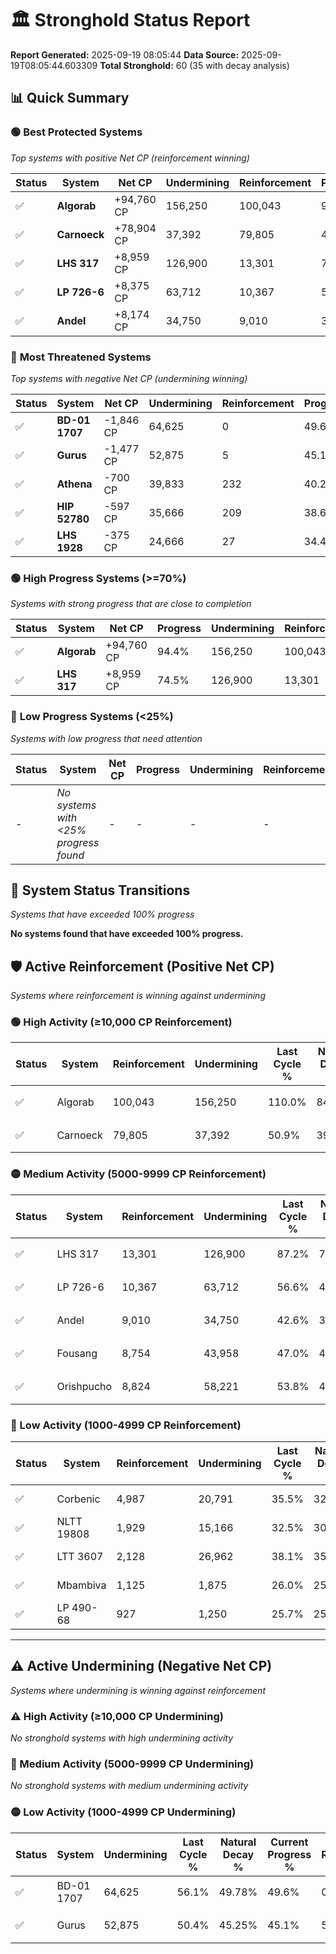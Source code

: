 # 🏛️ Stronghold Status Report

**Report Generated:** 2025-09-19 08:05:44
**Data Source:** 2025-09-19T08:05:44.603309
**Total Stronghold:** 60 (35 with decay analysis)

## 📊 Quick Summary

### 🟢 **Best Protected Systems**
*Top systems with positive Net CP (reinforcement winning)*

| Status | System | Net CP | Undermining | Reinforcement | Progress |
|--------|--------|--------|-------------|---------------|----------|
| ✅ | **Algorab** | +94,760 CP | 156,250 | 100,043 | 94.4% |
| ✅ | **Carnoeck** | +78,904 CP | 37,392 | 79,805 | 47.2% |
| ✅ | **LHS 317** | +8,959 CP | 126,900 | 13,301 | 74.5% |
| ✅ | **LP 726-6** | +8,375 CP | 63,712 | 10,367 | 50.2% |
| ✅ | **Andel** | +8,174 CP | 34,750 | 9,010 | 39.1% |

### 🔴 **Most Threatened Systems**
*Top systems with negative Net CP (undermining winning)*

| Status | System | Net CP | Undermining | Reinforcement | Progress |
|--------|--------|--------|-------------|---------------|----------|
| ✅ | **BD-01 1707** | -1,846 CP | 64,625 | 0 | 49.6% |
| ✅ | **Gurus** | -1,477 CP | 52,875 | 5 | 45.1% |
| ✅ | **Athena** | -700 CP | 39,833 | 232 | 40.2% |
| ✅ | **HIP 52780** | -597 CP | 35,666 | 209 | 38.6% |
| ✅ | **LHS 1928** | -375 CP | 24,666 | 27 | 34.4% |

### 🟢 **High Progress Systems (>=70%)**
*Systems with strong progress that are close to completion*

| Status | System | Net CP | Progress | Undermining | Reinforcement |
|--------|--------|--------|----------|-------------|---------------|
| ✅ | **Algorab** | +94,760 CP | 94.4% | 156,250 | 100,043 |
| ✅ | **LHS 317** | +8,959 CP | 74.5% | 126,900 | 13,301 |

### 🔴 **Low Progress Systems (<25%)**
*Systems with low progress that need attention*

| Status | System | Net CP | Progress | Undermining | Reinforcement |
|--------|--------|--------|----------|-------------|---------------|
| - | *No systems with <25% progress found* | - | - | - | - |
## 🔄 System Status Transitions
*Systems that have exceeded 100% progress*

**No systems found that have exceeded 100% progress.**

## 🛡️ Active Reinforcement (Positive Net CP)
*Systems where reinforcement is winning against undermining*

### 🟢 High Activity (≥10,000 CP Reinforcement)

| Status | System | Reinforcement | Undermining | Last Cycle % | Natural Decay % | Current Progress % | Current CP | Net CP | Activity |
|--------|--------|---------------|-------------|--------------|-----------------|-------------------|------------|--------|----------|
| ✅ | Algorab | 100,043 | 156,250 | 110.0% | 84.92% | 94.4% | 944,000 | +94,760 | 🟢 High Reinforcement |
| ✅ | Carnoeck | 79,805 | 37,392 | 50.9% | 39.31% | 47.2% | 472,000 | +78,904 | 🟢 High Reinforcement |

### 🟡 Medium Activity (5000-9999 CP Reinforcement)

| Status | System | Reinforcement | Undermining | Last Cycle % | Natural Decay % | Current Progress % | Current CP | Net CP | Activity |
|--------|--------|---------------|-------------|--------------|-----------------|-------------------|------------|--------|----------|
| ✅ | LHS 317 | 13,301 | 126,900 | 87.2% | 73.60% | 74.5% | 745,000 | +8,959 | 🟡 Medium Reinforcement |
| ✅ | LP 726-6 | 10,367 | 63,712 | 56.6% | 49.36% | 50.2% | 502,000 | +8,375 | 🟡 Medium Reinforcement |
| ✅ | Andel | 9,010 | 34,750 | 42.6% | 38.28% | 39.1% | 391,000 | +8,174 | 🟡 Medium Reinforcement |
| ✅ | Fousang | 8,754 | 43,958 | 47.0% | 41.84% | 42.6% | 426,000 | +7,630 | 🟡 Medium Reinforcement |
| ✅ | Orishpucho | 8,824 | 58,221 | 53.8% | 47.29% | 48.0% | 480,000 | +7,118 | 🟡 Medium Reinforcement |

### 🔴 Low Activity (1000-4999 CP Reinforcement)

| Status | System | Reinforcement | Undermining | Last Cycle % | Natural Decay % | Current Progress % | Current CP | Net CP | Activity |
|--------|--------|---------------|-------------|--------------|-----------------|-------------------|------------|--------|----------|
| ✅ | Corbenic | 4,987 | 20,791 | 35.5% | 32.93% | 33.4% | 333,999 | +4,681 | 🔵 Low Reinforcement |
| ✅ | NLTT 19808 | 1,929 | 15,166 | 32.5% | 30.81% | 31.0% | 310,000 | +1,919 | 🔵 Low Reinforcement |
| ✅ | LTT 3607 | 2,128 | 26,962 | 38.1% | 35.25% | 35.4% | 354,000 | +1,475 | 🔵 Low Reinforcement |
| ✅ | Mbambiva | 1,125 | 1,875 | 26.0% | 25.65% | 25.8% | 258,000 | +1,468 | 🔵 Low Reinforcement |
| ✅ | LP 490-68 | 927 | 1,250 | 25.7% | 25.46% | 25.6% | 256,000 | +1,408 | 🔵 Low Reinforcement |


---

## ⚠️ Active Undermining (Negative Net CP)
*Systems where undermining is winning against reinforcement*

### ⚠️ High Activity (≥10,000 CP Undermining)

*No stronghold systems with high undermining activity*

### 🔶 Medium Activity (5000-9999 CP Undermining)

*No stronghold systems with medium undermining activity*

### 🟡 Low Activity (1000-4999 CP Undermining)

| Status | System | Undermining | Last Cycle % | Natural Decay % | Current Progress % | Reinforcement | Current CP | Net CP | Activity |
|--------|--------|-------------|--------------|-----------------|-------------------|---------------|------------|--------|----------|
| ✅ | BD-01 1707 | 64,625 | 56.1% | 49.78% | 49.6% | 0 | 496,000 | -1,846 | 🟡 Low Undermining |
| ✅ | Gurus | 52,875 | 50.4% | 45.25% | 45.1% | 5 | 451,000 | -1,477 | 🟡 Low Undermining |
